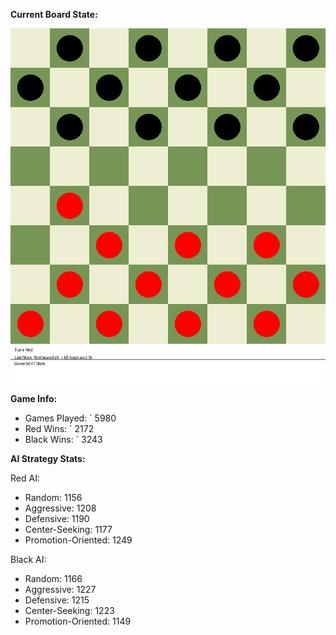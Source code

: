 
**Current Board State:**  
<!-- START_GIF -->
![Checkers Game](./checkers_game.gif)
<!-- END_GIF -->

**Game Info:**  
- Games Played: `<!-- GAMES_PLAYED --> 5980
- Red Wins: `<!-- RED_WINS --> 2172
- Black Wins: `<!-- BLACK_WINS --> 3243

<!-- AI_STATS -->
**AI Strategy Stats:**

Red AI:
- Random: 1156
- Aggressive: 1208
- Defensive: 1190
- Center-Seeking: 1177
- Promotion-Oriented: 1249

Black AI:
- Random: 1166
- Aggressive: 1227
- Defensive: 1215
- Center-Seeking: 1223
- Promotion-Oriented: 1149
